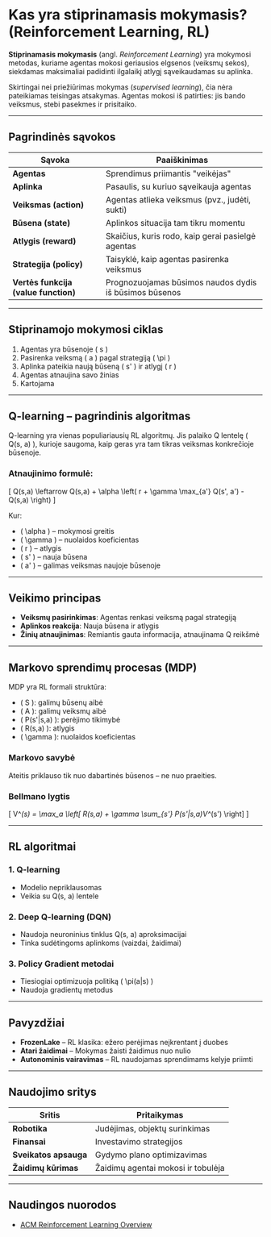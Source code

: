 # Kas yra stiprinamasis mokymasis? (Reinforcement Learning, RL)

**Stiprinamasis mokymasis** (angl. *Reinforcement Learning*) yra mokymosi metodas, kuriame agentas mokosi geriausios elgsenos (veiksmų sekos), siekdamas maksimaliai padidinti ilgalaikį atlygį sąveikaudamas su aplinka.

Skirtingai nei priežiūrimas mokymas (*supervised learning*), čia nėra pateikiamas teisingas atsakymas. Agentas mokosi iš patirties: jis bando veiksmus, stebi pasekmes ir prisitaiko.

---

## Pagrindinės sąvokos

| Sąvoka           | Paaiškinimas |
|------------------|--------------|
| **Agentas**      | Sprendimus priimantis "veikėjas" |
| **Aplinka**      | Pasaulis, su kuriuo sąveikauja agentas |
| **Veiksmas (action)** | Agentas atlieka veiksmus (pvz., judėti, sukti) |
| **Būsena (state)**    | Aplinkos situacija tam tikru momentu |
| **Atlygis (reward)**  | Skaičius, kuris rodo, kaip gerai pasielgė agentas |
| **Strategija (policy)** | Taisyklė, kaip agentas pasirenka veiksmus |
| **Vertės funkcija (value function)** | Prognozuojamas būsimos naudos dydis iš būsimos būsenos |

---

## Stiprinamojo mokymosi ciklas

1. Agentas yra būsenoje \( s \)
2. Pasirenka veiksmą \( a \) pagal strategiją \( \pi \)
3. Aplinka pateikia naują būseną \( s' \) ir atlygį \( r \)
4. Agentas atnaujina savo žinias
5. Kartojama

---

## Q-learning – pagrindinis algoritmas

Q-learning yra vienas populiariausių RL algoritmų. Jis palaiko Q lentelę \( Q(s, a) \), kurioje saugoma, kaip geras yra tam tikras veiksmas konkrečioje būsenoje.

### Atnaujinimo formulė:

\[ Q(s,a) \leftarrow Q(s,a) + \alpha \left( r + \gamma \max_{a'} Q(s', a') - Q(s,a) \right) \]

Kur:
- \( \alpha \) – mokymosi greitis
- \( \gamma \) – nuolaidos koeficientas
- \( r \) – atlygis
- \( s' \) – nauja būsena
- \( a' \) – galimas veiksmas naujoje būsenoje

---

## Veikimo principas

- **Veiksmų pasirinkimas**: Agentas renkasi veiksmą pagal strategiją
- **Aplinkos reakcija**: Nauja būsena ir atlygis
- **Žinių atnaujinimas**: Remiantis gauta informacija, atnaujinama Q reikšmė

---

## Markovo sprendimų procesas (MDP)

MDP yra RL formali struktūra:

- \( S \): galimų būsenų aibė
- \( A \): galimų veiksmų aibė
- \( P(s'|s,a) \): perėjimo tikimybė
- \( R(s,a) \): atlygis
- \( \gamma \): nuolaidos koeficientas

### Markovo savybė
Ateitis priklauso tik nuo dabartinės būsenos – ne nuo praeities.

### Bellmano lygtis

\[ V^*(s) = \max_a \left[ R(s,a) + \gamma \sum_{s'} P(s'|s,a)V^*(s') \right] \]

---

## RL algoritmai

### 1. Q-learning
- Modelio nepriklausomas
- Veikia su Q(s, a) lentele

### 2. Deep Q-learning (DQN)
- Naudoja neuroninius tinklus Q(s, a) aproksimacijai
- Tinka sudėtingoms aplinkoms (vaizdai, žaidimai)

### 3. Policy Gradient metodai
- Tiesiogiai optimizuoja politiką \( \pi(a|s) \)
- Naudoja gradientų metodus

---

## Pavyzdžiai

- **FrozenLake** – RL klasika: ežero perėjimas neįkrentant į duobes
- **Atari žaidimai** – Mokymas žaisti žaidimus nuo nulio
- **Autonominis vairavimas** – RL naudojamas sprendimams kelyje priimti

---

## Naudojimo sritys

| Sritis           | Pritaikymas |
|------------------|-------------|
| **Robotika**     | Judėjimas, objektų surinkimas |
| **Finansai**     | Investavimo strategijos |
| **Sveikatos apsauga** | Gydymo plano optimizavimas |
| **Žaidimų kūrimas** | Žaidimų agentai mokosi ir tobulėja |

---

## Naudingos nuorodos
- [ACM Reinforcement Learning Overview](https://dl.acm.org/doi/full/10.1145/3616864)

